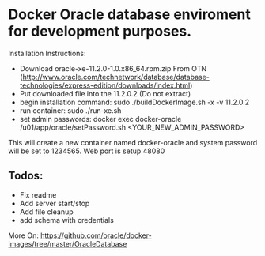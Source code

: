 # Docker Oracle database enviroment for development purposes.

Installation Instructions:
- Download oracle-xe-11.2.0-1.0.x86_64.rpm.zip From OTN (http://www.oracle.com/technetwork/database/database-technologies/express-edition/downloads/index.html)
- Put downloaded file into the 11.2.0.2 (Do not extract)
- begin installation command: sudo ./buildDockerImage.sh -x -v 11.2.0.2
- run container: sudo ./run-xe.sh
- set admin passwords: docker exec docker-oracle /u01/app/oracle/setPassword.sh <YOUR_NEW_ADMIN_PASSWORD>


This will create a new container named docker-oracle and system password will be set to 1234565.
Web port is setup 48080


## Todos:
- Fix readme
- Add server start/stop
- Add file cleanup
- add schema with credentials

More On: https://github.com/oracle/docker-images/tree/master/OracleDatabase
